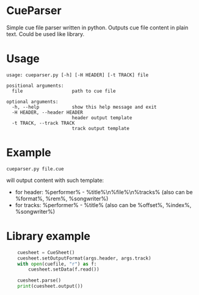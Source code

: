 CueParser
=========

Simple cue file parser written in python. Outputs cue file content in plain text. Could be used like library.

Usage
=====

```
usage: cueparser.py [-h] [-H HEADER] [-t TRACK] file

positional arguments:
  file                  path to cue file

optional arguments:
  -h, --help            show this help message and exit
  -H HEADER, --header HEADER
                        header output template
  -t TRACK, --track TRACK
                        track output template
```

Example
=======
`cueparser.py file.cue`

will output content with such template:
* for header: %performer% - %title%\n%file%\n%tracks% (also can be %format%, %rem%, %songwriter%)
* for tracks: %performer% - %title% (also can be %offset%, %index%, %songwriter%)

Library example
===============

```python
    cuesheet = CueSheet()
    cuesheet.setOutputFormat(args.header, args.track)
    with open(cuefile, "r") as f:
        cuesheet.setData(f.read())

    cuesheet.parse()
    print(cuesheet.output())
```
